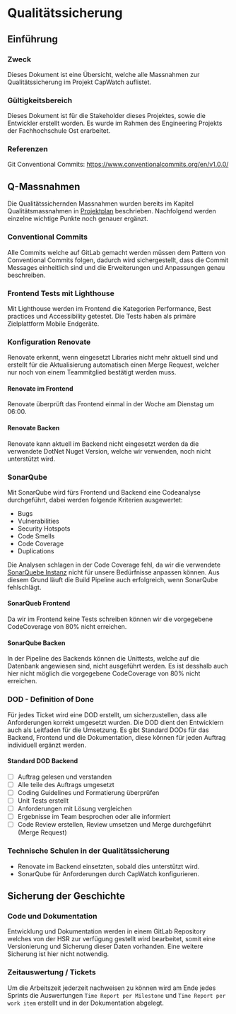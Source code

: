 # Qualitätssicherung

## Einführung

### Zweck

Dieses Dokument ist eine Übersicht, welche alle Massnahmen zur Qualitätssicherung im Projekt CapWatch auflistet.

### Gültigkeitsbereich

Dieses Dokument ist für die Stakeholder dieses Projektes, sowie die Entwickler erstellt worden. Es wurde im Rahmen des Engineering Projekts der Fachhochschule Ost erarbeitet.

### Referenzen

Git Conventional Commits: https://www.conventionalcommits.org/en/v1.0.0/

## Q-Massnahmen

Die Qualitätssichernden Massnahmen wurden bereits im Kapitel Qualitätsmassnahmen in [Projektplan](./../projektplan/projektplan.md) beschrieben. Nachfolgend werden einzelne wichtige Punkte noch genauer ergänzt.

### Conventional Commits

Alle Commits welche auf GitLab gemacht werden müssen dem Pattern von Conventional Commits folgen, dadurch wird sichergestellt, dass die Commit Messages einheitlich sind und die Erweiterungen und Anpassungen genau beschreiben.

### Frontend Tests mit Lighthouse

Mit Lighthouse werden im Frontend die Kategorien Performance, Best practices und Accessibility getestet. Die Tests haben als primäre Zielplattform Mobile Endgeräte.

### Konfiguration Renovate

Renovate erkennt, wenn eingesetzt Libraries nicht mehr aktuell sind und erstellt für die Aktualisierung automatisch einen Merge Request, welcher nur noch von einem Teammitglied bestätigt werden muss.

#### Renovate im Frontend

Renovate überprüft das Frontend einmal in der Woche am Dienstag um 06:00.

#### Renovate Backen

Renovate kann aktuell im Backend nicht eingesetzt werden da die verwendete DotNet Nuget Version, welche wir verwenden, noch nicht unterstützt wird.

### SonarQube

Mit SonarQube wird fürs Frontend und Backend eine Codeanalyse durchgeführt, dabei werden folgende Kriterien ausgewertet:
* Bugs
* Vulnerabilities
* Security Hotspots
* Code Smells
* Code Coverage
* Duplications

Die Analysen schlagen in der Code Coverage fehl, da wir die verwendete [SonarQuebe Instanz](https://se1-sonarqube.dev.ifs.hsr.ch/dashboard?id=CapwatchBackend) nicht für unsere Bedürfnisse anpassen können. Aus diesem Grund läuft die Build Pipeline auch erfolgreich, wenn SonarQube fehlschlägt.

#### SonarQueb Frontend

Da wir im Frontend keine Tests schreiben können wir die vorgegebene CodeCoverage von 80% nicht erreichen.

#### SonarQube Backen

In der Pipeline des Backends können die Unittests, welche auf die Datenbank angewiesen sind, nicht ausgeführt werden. Es ist desshalb auch hier nicht möglich die vorgegebene CodeCoverage von 80% nicht erreichen.

### DOD - Definition of Done

Für jedes Ticket wird eine DOD erstellt, um sicherzustellen, dass alle Anforderungen korrekt umgesetzt wurden. Die DOD dient den Entwicklern auch als Leitfaden für die Umsetzung. Es gibt Standard DODs für das Backend, Frontend und die Dokumentation, diese können für jeden Auftrag individuell ergänzt werden.

#### Standard DOD Backend

-[ ] Auftrag gelesen und verstanden
-[ ] Alle teile des Auftrags umgesetzt
-[ ] Coding Guidelines und Formatierung überprüfen
-[ ] Unit Tests erstellt
-[ ] Anforderungen mit Lösung vergleichen
-[ ] Ergebnisse im Team besprochen oder alle informiert
-[ ] Code Review erstellen, Review umsetzen und Merge durchgeführt (Merge Request)

### Technische Schulen in der Qualitätssicherung

* Renovate im Backend einsetzten, sobald dies unterstützt wird.
* SonarQube für Anforderungen durch CapWatch konfigurieren.

## Sicherung der Geschichte

### Code und Dokumentation

Entwicklung und Dokumentation werden in einem GitLab Repository welches von der HSR zur verfügung gestellt wird bearbeitet, somit eine Versionierung und Sicherung dieser Daten vorhanden. Eine weitere Sicherung ist hier nicht notwendig.

### Zeitauswertung / Tickets

Um die Arbeitszeit jederzeit nachweisen zu können wird am Ende jedes Sprints die Auswertungen `Time Report per Milestone` und `Time Report per work item` erstellt und in der Dokumentation abgelegt.